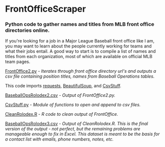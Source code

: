 # FrontOfficeScraper

### Python code to gather names and titles from MLB front office directories online.
 
If you're looking for a job in a Major League Baseball front office like I am, you may want to learn about the people currently working for teams and what their jobs entail.  A good way to start is to compile a list of names and titles from each organization, most of which are available on official MLB team pages.

[FrontOffice2.py](../master/FrontOffice2.py) - _Iterates through front office directory url's and outputs a csv file containing position titles, names from Baseball Operations tables._

This code imports [requests](https://2.python-requests.org/en/master/), [BeautifulSoup](https://www.crummy.com/software/BeautifulSoup/bs4/doc/), and [CsvStuff](../master/CsvStuff.py).

[BaseballOpsRolodex2.csv](../master/BaseballOpsRolodex2.csv) - _Output of FrontOffice2.py._

[CsvStuff.py](../master/CsvStuff.py) - _Module of functions to open and append to csv files._

[CleanRolodex.R](../master/CleanRolodex.R) - _R code to clean output of FrontOffice._

[BaseballOpsRolodex3.csv](../master/BaseballOpsRolodex2.csv) - _Output of CleanRolodex.R.  This is the final version of the output - not perfect, but the remaining problems are manageable enough to fix in Excel.  This dataset is meant to be the basis for a contact list with emails, phone numbers, notes, etc._

